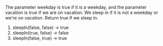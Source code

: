The parameter weekday is true if it is a weekday, and the parameter vacation is true if we are on vacation. We sleep in if it is not a weekday or we're on vacation. Return true if we sleep in.

1.	sleepIn(false, false) → true
1.	sleepIn(true, false) → false
1.	sleepIn(false, true) → true
